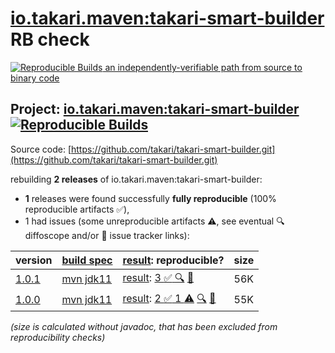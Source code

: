 [io.takari.maven:takari-smart-builder](https://central.sonatype.com/artifact/io.takari.maven/takari-smart-builder/versions) RB check
=======

[![Reproducible Builds](https://reproducible-builds.org/images/logos/rb.svg) an independently-verifiable path from source to binary code](https://reproducible-builds.org/)

## Project: [io.takari.maven:takari-smart-builder](https://central.sonatype.com/artifact/io.takari.maven/takari-smart-builder/versions) [![Reproducible Builds](https://img.shields.io/endpoint?url=https://raw.githubusercontent.com/jvm-repo-rebuild/reproducible-central/master/content/io/takari/maven/takari-smart-builder/badge.json)](https://github.com/jvm-repo-rebuild/reproducible-central/blob/master/content/io/takari/maven/takari-smart-builder/README.md)

Source code: [https://github.com/takari/takari-smart-builder.git](https://github.com/takari/takari-smart-builder.git)

rebuilding **2 releases** of io.takari.maven:takari-smart-builder:
- **1** releases were found successfully **fully reproducible** (100% reproducible artifacts :white_check_mark:),
- 1 had issues (some unreproducible artifacts :warning:, see eventual :mag: diffoscope and/or :memo: issue tracker links):

| version | [build spec](/BUILDSPEC.md) | [result](https://reproducible-builds.org/docs/jvm/): reproducible? | size |
| -- | --------- | ------ | -- |
| [1.0.1](https://central.sonatype.com/artifact/io.takari.maven/takari-smart-builder/1.0.1/pom) | [mvn jdk11](takari-smart-builder-1.0.1.buildspec) | [result](takari-smart-builder-1.0.1.buildinfo): [3 :white_check_mark: ](takari-smart-builder-1.0.1.buildcompare) [:mag:](takari-smart-builder-1.0.1.diffoscope) [:memo:](https://github.com/takari/takari-lifecycle/issues/171) | 56K |
| [1.0.0](https://central.sonatype.com/artifact/io.takari.maven/takari-smart-builder/1.0.0/pom) | [mvn jdk11](takari-smart-builder-1.0.0.buildspec) | [result](takari-smart-builder-1.0.0.buildinfo): [2 :white_check_mark:  1 :warning:](takari-smart-builder-1.0.0.buildcompare) [:mag:](takari-smart-builder-1.0.0.diffoscope) [:memo:](https://github.com/takari/takari-lifecycle/issues/171) | 55K |

<i>(size is calculated without javadoc, that has been excluded from reproducibility checks)</i>
